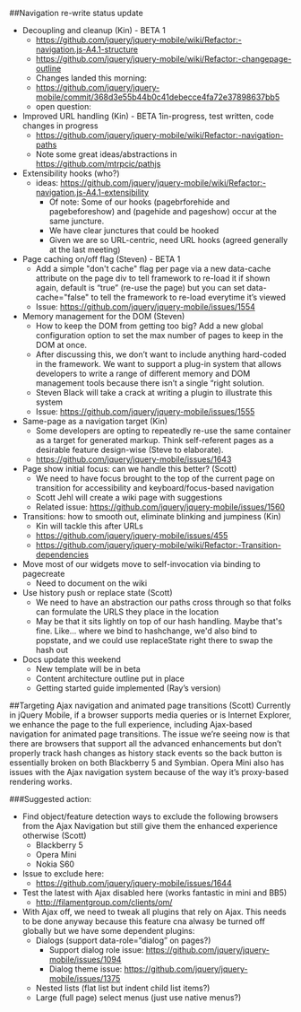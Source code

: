 ##Navigation re-write status update
* Decoupling and cleanup (Kin) - BETA 1
  - https://github.com/jquery/jquery-mobile/wiki/Refactor:-navigation.js-A4.1-structure
  - https://github.com/jquery/jquery-mobile/wiki/Refactor:-changepage-outline
  - Changes landed this morning:
  - https://github.com/jquery/jquery-mobile/commit/368d3e55b44b0c41debecce4fa72e37898637bb5
  - open question:
* Improved URL handling (Kin) - BETA 1in-progress, test written, code changes in progress
  - https://github.com/jquery/jquery-mobile/wiki/Refactor:-navigation-paths
  - Note some great ideas/abstractions in https://github.com/mtrpcic/pathjs
* Extensibility hooks (who?)
  - ideas: https://github.com/jquery/jquery-mobile/wiki/Refactor:-navigation.js-A4.1-extensibility
    * Of note: Some of our hooks (pagebrforehide and pagebeforeshow) and (pagehide and pageshow) occur at the same juncture.
    * We have clear junctures that could be hooked
    * Given we are so URL-centric, need URL hooks (agreed generally at the last meeting)
* Page caching on/off flag (Steven) - BETA 1
  - Add a simple "don't cache" flag per page via a new data-cache attribute on the page div to tell framework to re-load it if shown again, default is “true” (re-use the page) but you can set data-cache="false" to tell the framework to re-load everytime it’s viewed
  - Issue: https://github.com/jquery/jquery-mobile/issues/1554 
* Memory management for the DOM (Steven)
  - How to keep the DOM from getting too big? Add a new global configuration option to set the max number of pages to keep in the DOM at once.
  - After discussing this, we don’t want to include anything hard-coded in the framework. We want to support a plug-in system that allows developers to write a range of different memory and DOM management tools because there isn’t a single “right solution.
  - Steven Black will take a crack at writing a plugin to illustrate this system
  - Issue: https://github.com/jquery/jquery-mobile/issues/1555
* Same-page as a navigation target (Kin)
  - Some developers are opting to repeatedly re-use the same container as a target for generated markup.  Think self-referent pages as a desirable feature design-wise (Steve to elaborate).
  - https://github.com/jquery/jquery-mobile/issues/1643
* Page show initial focus: can we handle this better? (Scott)
  - We need to have focus brought to the top of the current page on transition for accessibility and keyboard/focus-based navigation
  - Scott Jehl will create a wiki page with suggestions
  - Related issue: https://github.com/jquery/jquery-mobile/issues/1560
* Transitions: how to smooth out, eliminate blinking and jumpiness (Kin)
  - Kin will tackle this after URLs
  - https://github.com/jquery/jquery-mobile/issues/455
  - https://github.com/jquery/jquery-mobile/wiki/Refactor:-Transition-dependencies
* Move most of our widgets move to self-invocation via binding to pagecreate
  - Need to document on the wiki
* Use history push or replace state (Scott)
  - We need to have an abstraction our paths cross through so that folks can formulate the URLS they place in the location
  - May be that it sits lightly on top of our hash handling. Maybe that's fine. Like... where we bind to hashchange, we'd also bind to popstate, and we could use replaceState right there to swap the hash out
* Docs update this weekend
  - New template will be in beta
  - Content architecture outline put in place
  - Getting started guide implemented (Ray’s version)

##Targeting Ajax navigation and animated page transitions (Scott)
Currently in jQuery Mobile, if a browser supports media queries or is Internet Explorer, we enhance the page to the full experience, including Ajax-based navigation for animated page transitions. The issue we’re seeing now is that there are browsers that support all the advanced enhancements but don’t properly track hash changes as history stack events so the back button is essentially broken on both Blackberry 5 and Symbian. Opera Mini also has issues with the Ajax navigation system because of the way it’s proxy-based rendering works.

###Suggested action:
* Find object/feature detection ways to exclude the following browsers from the Ajax Navigation but still give them the enhanced experience otherwise (Scott)
  - Blackberry 5
  - Opera Mini
  - Nokia S60
* Issue to exclude here:
  - https://github.com/jquery/jquery-mobile/issues/1644
* Test the latest with Ajax disabled here (works fantastic in mini and BB5)
  - http://filamentgroup.com/clients/om/
* With Ajax off, we need to tweak all plugins that rely on Ajax. This needs to be done anyway because this feature cna alwasy be turned off globally but we have some dependent plugins:
  - Dialogs (support data-role=”dialog” on pages?)
    * Support dialog role issue: https://github.com/jquery/jquery-mobile/issues/1094
    * Dialog theme issue: https://github.com/jquery/jquery-mobile/issues/1375
  - Nested lists (flat list but indent child list items?)
  - Large (full page) select menus (just use native menus?)
